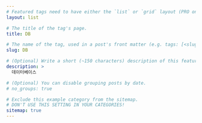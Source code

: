 ```yaml
---
# Featured tags need to have either the `list` or `grid` layout (PRO only).
layout: list

# The title of the tag's page.
title: DB

# The name of the tag, used in a post's front matter (e.g. tags: [<slug>]).
slug: DB

# (Optional) Write a short (~150 characters) description of this featured tag.
description: >
  데이터베이스

# (Optional) You can disable grouping posts by date.
# no_groups: true

# Exclude this example category from the sitemap.
# DON'T USE THIS SETTING IN YOUR CATEGORIES!
sitemap: true
---
```

